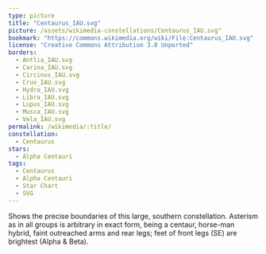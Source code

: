 ```yaml
---
type: picture
title: "Centaurus_IAU.svg"
picture: /assets/wikimedia-constellations/Centaurus_IAU.svg"
bookmark: "https://commons.wikimedia.org/wiki/File:Centaurus_IAU.svg"
license: "Creative Commons Attribution 3.0 Unported"
borders:
  - Antlia_IAU.svg
  - Carina_IAU.svg
  - Circinus_IAU.svg
  - Crux_IAU.svg
  - Hydra_IAU.svg
  - Libra_IAU.svg
  - Lupus_IAU.svg
  - Musca_IAU.svg
  - Vela_IAU.svg
permalink: /wikimedia/:title/
constellation:
  - Centaurus
stars:
  - Alpha Centauri
tags:
  - Centaurus
  - Alpha Centauri
  - Star Chart
  - SVG
---
```

Shows the precise boundaries of this large, southern constellation. Asterism as in all groups is arbitrary in exact form, being a centaur, horse-man hybrid, faint outreached arms and rear legs; feet of front legs (SE) are brightest (Alpha & Beta).